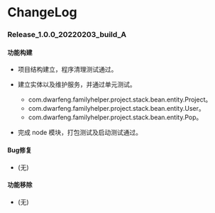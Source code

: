 # ChangeLog

### Release_1.0.0_20220203_build_A

#### 功能构建

- 项目结构建立，程序清理测试通过。

- 建立实体以及维护服务，并通过单元测试。
  - com.dwarfeng.familyhelper.project.stack.bean.entity.Project。
  - com.dwarfeng.familyhelper.project.stack.bean.entity.User。
  - com.dwarfeng.familyhelper.project.stack.bean.entity.Pop。

- 完成 node 模块，打包测试及启动测试通过。

#### Bug修复

- (无)

#### 功能移除

- (无)
